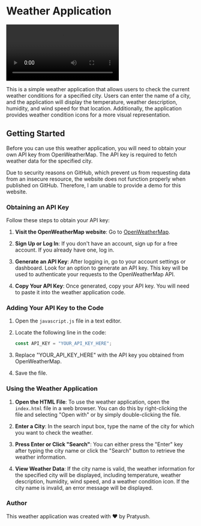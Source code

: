 # Weather Application

<video src="2023-09-17%2020-29-45.mp4" controls title="Title"></video>

This is a simple weather application that allows users to check the current weather conditions for a specified city. Users can enter the name of a city, and the application will display the temperature, weather description, humidity, and wind speed for that location. Additionally, the application provides weather condition icons for a more visual representation.

## Getting Started

Before you can use this weather application, you will need to obtain your own API key from OpenWeatherMap. The API key is required to fetch weather data for the specified city.

Due to security reasons on GitHub, which prevent us from requesting data from an insecure resource, the website does not function properly when published on GitHub. Therefore, I am unable to provide a demo for this website. 

### Obtaining an API Key

Follow these steps to obtain your API key:

1. **Visit the OpenWeatherMap website**: Go to [OpenWeatherMap](https://openweathermap.org/).

2. **Sign Up or Log In**: If you don't have an account, sign up for a free account. If you already have one, log in.

3. **Generate an API Key**: After logging in, go to your account settings or dashboard. Look for an option to generate an API key. This key will be used to authenticate your requests to the OpenWeatherMap API.

4. **Copy Your API Key**: Once generated, copy your API key. You will need to paste it into the weather application code.

### Adding Your API Key to the Code

1. Open the `javascript.js` file in a text editor.

2. Locate the following line in the code:

   ```javascript
   const API_KEY = "YOUR_API_KEY_HERE";
   ```
3. Replace "YOUR_API_KEY_HERE" with the API key you obtained from OpenWeatherMap.

4. Save the file.

### Using the Weather Application

1. **Open the HTML File**: To use the weather application, open the `index.html` file in a web browser. You can do this by right-clicking the file and selecting "Open with" or by simply double-clicking the file.

2. **Enter a City**: In the search input box, type the name of the city for which you want to check the weather.

3. **Press Enter or Click "Search"**: You can either press the "Enter" key after typing the city name or click the "Search" button to retrieve the weather information.

4. **View Weather Data**: If the city name is valid, the weather information for the specified city will be displayed, including temperature, weather description, humidity, wind speed, and a weather condition icon. If the city name is invalid, an error message will be displayed.

### Author

This weather application was created with ❤️ by Pratyush.
